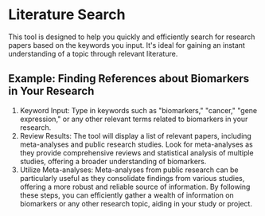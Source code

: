 # Literature Search
This tool is designed to help you quickly and efficiently search for research papers based on the keywords you input. It's ideal for gaining an instant understanding of a topic through relevant literature.
## Example: Finding References about Biomarkers in Your Research
1. Keyword Input:
Type in keywords such as "biomarkers," "cancer," "gene expression," or any other relevant terms related to biomarkers in your research.
2. Review Results:
The tool will display a list of relevant papers, including meta-analyses and public research studies.
Look for meta-analyses as they provide comprehensive reviews and statistical analysis of multiple studies, offering a broader understanding of biomarkers.
3. Utilize Meta-analyses:
Meta-analyses from public research can be particularly useful as they consolidate findings from various studies, offering a more robust and reliable source of information.
By following these steps, you can efficiently gather a wealth of information on biomarkers or any other research topic, aiding in your study or project.
